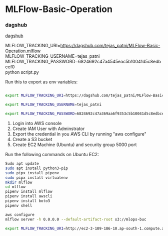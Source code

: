 # MLFlow-Basic-Operation


### dagshub
[dagshub](https://dagshub.com/)

MLFLOW_TRACKING_URI=https://dagshub.com/tejas_patni/MLFlow-Basic-Operation.mlflow \
MLFLOW_TRACKING_USERNAME=tejas_patni \
MLFLOW_TRACKING_PASSWORD=6824692c47a4545eac5b10041d5c8edbcef0 \
python script.py

Run this to export as env variables:

```bash

export MLFLOW_TRACKING_URI=https://dagshub.com/tejas_patni/MLFlow-Basic-Operation.mlflow

export MLFLOW_TRACKING_USERNAME=tejas_patni

export MLFLOW_TRACKING_PASSWORD=6824692c47a369aa6f9353c5b10041d5c8edbcef0

```

<!-- ML Flow on AWS Setup -->

1. Login into AWS console
2. Create IAM User with Adminstrator
3. Export the credential in you AWS CLI by running "aws configure"
4. Create a S3 bucket
5. Create EC2 Machine (Ubuntu) and security group 5000 port

Run the following commands on Ubuntu EC2:

```bash
Sudo apt update
sudo apt install python3-pip
sudo pipx install pipenv
sudo pipx install virtualenv
mkdir mlflow
cd mlflow
pipenv install mlflow
pipenv install awscli
pipenv install boto3
pipenv shell

aws configure
mlflow server -h 0.0.0.0 --default-artifact-root s3://mlops-buc

export MLFLOW_TRACKING_URI=http://ec2-3-109-186-10.ap-south-1.compute.amazonaws.com:5000/

```